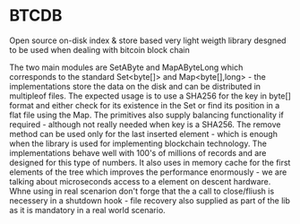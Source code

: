 BTCDB
=====

Open source on-disk index &amp; store based very light weigth library desgned to be used when dealing with bitcoin block chain

The two main modules are SetAByte and MapAByteLong  which corresponds to the standard  Set<byte[]> and Map<byte[],long>  - the implementations store the data on the disk and can be distributed in multipleof files.  The expected usage is to use a SHA256 for the key in byte[] format and either check for its existence in the Set or find its position in a flat file using the Map. The primitives also supply balancing functionality if required - although not really needed when key is a SHA256.  The remove method can be used only for the last inserted element - which is enough when the library is used for implementing blockchain technology.  The implementations behave well with 100's of millions of records and are designed for this type of numbers. It also uses in memory cache for the first elements of the tree which improves the performance enormously - we are talking about microseconds access to a element on descent hardware. Whne using in real scenarion don't forge that the a call to close/fliush is necessery in a shutdown hook - file recovery also supplied as part of the lib as it is mandatory in a real world scenario.  


